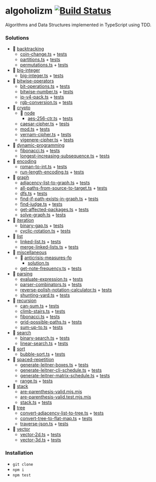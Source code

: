 # algoholizm [![Build Status](https://travis-ci.org/kubk/algoholizm.svg?branch=master)](https://travis-ci.org/kubk/algoholizm) 

Algorithms and Data Structures implemented in TypeScript using TDD.

### Solutions
- 📁 [backtracking](src/backtracking)
  - [coin-change.ts](src/backtracking/coin-change.ts) + [tests](src/backtracking/coin-change.test.ts)
  - [partitions.ts](src/backtracking/partitions.ts) + [tests](src/backtracking/partitions.test.ts)
  - [permutations.ts](src/backtracking/permutations.ts) + [tests](src/backtracking/permutations.test.ts)
- 📁 [big-integer](src/big-integer)
  - [big-integer.ts](src/big-integer/big-integer.ts) + [tests](src/big-integer/big-integer.test.ts)
- 📁 [bitwise-operators](src/bitwise-operators)
  - [bit-operations.ts](src/bitwise-operators/bit-operations.ts) + [tests](src/bitwise-operators/bit-operations.test.ts)
  - [bitwise-number.ts](src/bitwise-operators/bitwise-number.ts) + [tests](src/bitwise-operators/bitwise-number.test.ts)
  - [ip-v4-pack.ts](src/bitwise-operators/ip-v4-pack.ts) + [tests](src/bitwise-operators/ip-v4-pack.test.ts)
  - [rgb-conversion.ts](src/bitwise-operators/rgb-conversion.ts) + [tests](src/bitwise-operators/rgb-conversion.test.ts)
- 📁 [crypto](src/crypto)
  - 📁 [node](src/crypto/node)
    - [aes-256-ctr.ts](src/crypto/node/aes-256-ctr.ts) + [tests](src/crypto/node/aes-256-ctr.test.ts)
  - [caesar-cipher.ts](src/crypto/caesar-cipher.ts) + [tests](src/crypto/caesar-cipher.test.ts)
  - [mod.ts](src/crypto/mod.ts) + [tests](src/crypto/mod.test.ts)
  - [vernam-cipher.ts](src/crypto/vernam-cipher.ts) + [tests](src/crypto/vernam-cipher.test.ts)
  - [vigenere-cipher.ts](src/crypto/vigenere-cipher.ts) + [tests](src/crypto/vigenere-cipher.test.ts)
- 📁 [dynamic-programming](src/dynamic-programming)
  - [fibonacci.ts](src/dynamic-programming/fibonacci.ts) + [tests](src/dynamic-programming/fibonacci.test.ts)
  - [longest-increasing-subsequence.ts](src/dynamic-programming/longest-increasing-subsequence.ts) + [tests](src/dynamic-programming/longest-increasing-subsequence.test.ts)
- 📁 [encoding](src/encoding)
  - [roman-to-int.ts](src/encoding/roman-to-int.ts) + [tests](src/encoding/roman-to-int.test.ts)
  - [run-length-encoding.ts](src/encoding/run-length-encoding.ts) + [tests](src/encoding/run-length-encoding.test.ts)
- 📁 [graph](src/graph)
  - [adjacency-list-to-graph.ts](src/graph/adjacency-list-to-graph.ts) + [tests](src/graph/adjacency-list-to-graph.test.ts)
  - [all-paths-from-source-to-target.ts](src/graph/all-paths-from-source-to-target.ts) + [tests](src/graph/all-paths-from-source-to-target.test.ts)
  - [dfs.ts](src/graph/dfs.ts) + [tests](src/graph/dfs.test.ts)
  - [find-if-path-exists-in-graph.ts](src/graph/find-if-path-exists-in-graph.ts) + [tests](src/graph/find-if-path-exists-in-graph.test.ts)
  - [find-judge.ts](src/graph/find-judge.ts) + [tests](src/graph/find-judge.test.ts)
  - [get-affected-packages.ts](src/graph/get-affected-packages.ts) + [tests](src/graph/get-affected-packages.test.ts)
  - [solve-graph.ts](src/graph/solve-graph.ts) + [tests](src/graph/solve-graph.test.ts)
- 📁 [iteration](src/iteration)
  - [binary-gap.ts](src/iteration/binary-gap.ts) + [tests](src/iteration/binary-gap.test.ts)
  - [cyclic-rotation.ts](src/iteration/cyclic-rotation.ts) + [tests](src/iteration/cyclic-rotation.test.ts)
- 📁 [list](src/list)
  - [linked-list.ts](src/list/linked-list.ts) + [tests](src/list/linked-list.test.ts)
  - [merge-linked-lists.ts](src/list/merge-linked-lists.ts) + [tests](src/list/merge-linked-lists.test.ts)
- 📁 [miscellaneous](src/miscellaneous)
  - 📁 [anticrisis-measures-fp](src/miscellaneous/anticrisis-measures-fp)
    - [solution.ts](src/miscellaneous/anticrisis-measures-fp/solution.ts)
  - [get-note-frequency.ts](src/miscellaneous/get-note-frequency.ts) + [tests](src/miscellaneous/get-note-frequency.test.ts)
- 📁 [parsing](src/parsing)
  - [evaluate-expression.ts](src/parsing/evaluate-expression.ts) + [tests](src/parsing/evaluate-expression.test.ts)
  - [parser-combinators.ts](src/parsing/parser-combinators.ts) + [tests](src/parsing/parser-combinators.test.ts)
  - [reverse-polish-notation-calculator.ts](src/parsing/reverse-polish-notation-calculator.ts) + [tests](src/parsing/reverse-polish-notation-calculator.test.ts)
  - [shunting-yard.ts](src/parsing/shunting-yard.ts) + [tests](src/parsing/shunting-yard.test.ts)
- 📁 [recursion](src/recursion)
  - [can-sum.ts](src/recursion/can-sum.ts) + [tests](src/recursion/can-sum.test.ts)
  - [climb-stairs.ts](src/recursion/climb-stairs.ts) + [tests](src/recursion/climb-stairs.test.ts)
  - [fibonacci.ts](src/recursion/fibonacci.ts) + [tests](src/recursion/fibonacci.test.ts)
  - [grid-possible-paths.ts](src/recursion/grid-possible-paths.ts) + [tests](src/recursion/grid-possible-paths.test.ts)
  - [sum-up-to.ts](src/recursion/sum-up-to.ts) + [tests](src/recursion/sum-up-to.test.ts)
- 📁 [search](src/search)
  - [binary-search.ts](src/search/binary-search.ts) + [tests](src/search/binary-search.test.ts)
  - [linear-search.ts](src/search/linear-search.ts) + [tests](src/search/linear-search.test.ts)
- 📁 [sort](src/sort)
  - [bubble-sort.ts](src/sort/bubble-sort.ts) + [tests](src/sort/bubble-sort.test.ts)
- 📁 [spaced-repetition](src/spaced-repetition)
  - [generate-leitner-boxes.ts](src/spaced-repetition/generate-leitner-boxes.ts) + [tests](src/spaced-repetition/generate-leitner-boxes.test.ts)
  - [generate-leitner-cli-schedule.ts](src/spaced-repetition/generate-leitner-cli-schedule.ts) + [tests](src/spaced-repetition/generate-leitner-cli-schedule.test.ts)
  - [generate-leitner-matrix-schedule.ts](src/spaced-repetition/generate-leitner-matrix-schedule.ts) + [tests](src/spaced-repetition/generate-leitner-matrix-schedule.test.ts)
  - [range.ts](src/spaced-repetition/range.ts) + [tests](src/spaced-repetition/range.test.ts)
- 📁 [stack](src/stack)
  - [are-parenthesis-valid.mjs.mjs](src/stack/are-parenthesis-valid.mjs)
  - [are-parenthesis-valid.test.mjs.mjs](src/stack/are-parenthesis-valid.test.mjs)
  - [stack.ts](src/stack/stack.ts) + [tests](src/stack/stack.test.ts)
- 📁 [tree](src/tree)
  - [convert-adjacency-list-to-tree.ts](src/tree/convert-adjacency-list-to-tree.ts) + [tests](src/tree/convert-adjacency-list-to-tree.test.ts)
  - [convert-tree-to-flat-map.ts](src/tree/convert-tree-to-flat-map.ts) + [tests](src/tree/convert-tree-to-flat-map.test.ts)
  - [traverse-json.ts](src/tree/traverse-json.ts) + [tests](src/tree/traverse-json.test.ts)
- 📁 [vector](src/vector)
  - [vector-2d.ts](src/vector/vector-2d.ts) + [tests](src/vector/vector-2d.test.ts)
  - [vector-3d.ts](src/vector/vector-3d.ts) + [tests](src/vector/vector-3d.test.ts)


### Installation
- `git clone`
- `npm i`
- `npm test`

